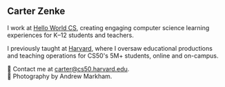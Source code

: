 ## Carter Zenke

I work at [Hello World CS](https://helloworldcs.org/), creating engaging computer science learning experiences for K–12 students and teachers.

I previously taught at [Harvard](https://www.harvard.edu/), where I oversaw educational productions and teaching operations for CS50's 5M+ students, online and on-campus.

👋 Contact me at <carter@cs50.harvard.edu>.\
📸 Photography by Andrew Markham.
